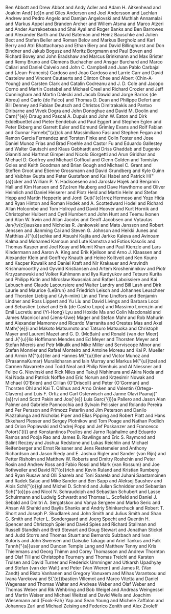 Ben Abbott and Drew Abbot and Andy Adler and Adam H. Aitkenhead and Joakim And{\'{e}}n and Giles Anderson and Joel Andersson and Lachlan Andrew and Pedro Angelo and Damjan Angelovski and Muthiah Annamalai and Markus Appel and Branden Archer and Willem Atsma and Marco Atzeri and Ander Aurrekoetxea and Shai Ayal and Roger Banks and Ben Barrowes and Alexander Barth and David Bateman and Heinz Bauschke and Julien Bect and Stefan Beller and Roman Belov and Markus Bergholz and Karl Berry and Atri Bhattacharya and Ethan Biery and David Billinghurst and Don Bindner and Jakub Bogusz and Moritz Borgmann and Paul Boven and Richard Bovey and John Bradshaw and Marcus Brinkmann and Max Brister and Remy Bruno and Clemens Buchacher and Ansgar Burchard and Marco Caliari and Daniel Calvelo and John C. Campbell and Juan Pablo Carbajal and {Jean-Francois} Cardoso and Joao Cardoso and Larrie Carr and David Castelow and Vincent Cautaerts and Clinton Chee and Albert {Chin-A-Young} and Carsten Clark and Catalin Codreanu and J. D. Cole and Jacopo Corno and Martin Costabel and Michael Creel and Richard Crozier and Jeff Cunningham and Martin Dalecki and Jacob Dawid and Jorge Barros {de Abreu} and Carlo {de Falco} and Thomas D. Dean and Philippe Defert and Bill Denney and Fabian Deutsch and Christos Dimitrakakis and Pantxo Diribarne and Vivek Dogra and John Donoghue and David M. Doolin and Carn{\"{e}} Draug and Pascal A. Dupuis and John W. Eaton and Dirk Eddelbuettel and Pieter Eendebak and Paul Eggert and Stephen Eglen and Peter Ekberg and Garrett Euler and Edmund Grimley Evans and Rolf Fabian and Gunnar Farneb{\"{a}}ck and Massimiliano Fasi and Stephen Fegan and Ramon Garcia Fernandez and Torsten Finke and Colin Foster and Jose Daniel Munoz Frias and Brad Froehle and Castor Fu and Eduardo Gallestey and Walter Gautschi and Klaus Gebhardt and Driss Ghaddab and Eugenio Gianniti and Hartmut Gimpel and Nicolo Giorgetti and Arun Giridhar and Michael D. Godfrey and Michael Goffioul and Glenn Golden and Tomislav Goles and Keith Goodman and Brian Gough and Michael C. Grant and Steffen Groot and Etienne Grossmann and David Grundberg and Kyle Guinn and Vaibhav Gupta and Peter Gustafson and Kai Habel and Patrick H{\"{a}}cker and William P. Y. Hadisoeseno and Jaroslav Hajek and Benjamin Hall and Kim Hansen and S{\o}ren Hauberg and Dave Hawthorne and Oliver Heimlich and Daniel Heiserer and Piotr Held and Martin Helm and Stefan Hepp and Martin Hepperle and Jordi Guti{\'{e}}rrez Hermoso and Yozo Hida and Ryan Hinton and Roman Hodek and A. Scottedward Hodel and Richard Allan Holcombe and Tom Holroyd and David Hoover and Kurt Hornik and Christopher Hulbert and Cyril Humbert and John Hunt and Teemu Ikonen and Alan W. Irwin and Allan Jacobs and Geoff Jacobsen and Vytautas Jan{\v{c}}auskas and Nicholas R. Jankowski and Mats Jansson and Robert Jenssen and Jianming Cai and Steven G. Johnson and Heikki Junes and Matthias J{\"{u}}schke and Atsushi Kajita and Jarkko Kaleva and Avinoam Kalma and Mohamed Kamoun and Lute Kamstra and Fotios Kasolis and Thomas Kasper and Joel Keay and Mumit Khan and Paul Kienzle and Lars Kindermann and Aaron A. King and Erik Kjellson and Arno J. Klaassen and Alexander Klein and Geoffrey Knauth and Heine Kolltveit and Ken Kouno and Kacper Kowalik and Daniel Kraft and Nir Krakauer and Aravindh Krishnamoorthy and Oyvind Kristiansen and Artem Krosheninnikov and Piotr Krzyzanowski and Volker Kuhlmann and Ilya Kurdyukov and Tetsuro Kurita and Philipp Kutin and Miroslaw Kwasniak and Rafael Laboissiere and Kai Labusch and Claude Lacoursiere and Walter Landry and Bill Lash and Dirk Laurie and Maurice {LeBrun} and Friedrich Leisch and Johannes Leuschner and Thorsten Liebig and {Jyh-miin} Lin and Timo Lindfors and Benjamin Lindner and Ross Lippert and Yu Liu and David Livings and Barbara Locsi and Sebastien Loisel and Erik {de Castro Lopo} and Massimo Lorenzin and Emil Lucretiu and {Yi-Hong} Lyu and Hoxide Ma and Colin Macdonald and James Macnicol and {Jens-Uwe} Mager and Stefan Mahr and Rob Mahurin and Alexander Mamonov and Ricardo Marranita and Orestes Mas and Axel Math{\'{e}}i and Makoto Matsumoto and Tatsuro Matsuoka and Christoph Mayer and Laurent Mazet and G. D. {McBain} and Ronald {van der Meer} and J{\'{u}}lio Hoffimann Mendes and Ed Meyer and Thorsten Meyer and Stefan Miereis and Petr Mikulik and Mike Miller and Serviscope Minor and Stefan Monnier and Rafael Monteiro and Antoine Moreau and Kai P. Mueller and Armin M{\"{u}}ller and Hannes M{\"{u}}ller and Victor Munoz and {PrasannaKumar} Muralidharan and Iain Murray and Markus M{\"{u}}tzel and Carmen Navarrete and Todd Neal and Philip Nienhuis and Al Niessner and Felipe G. Nievinski and Rick Niles and Takuji Nishimura and Akira Noda and Kai Noda and Patrick Noffke and Eric Norum and Krzesimir Nowak and Michael {O'Brien} and Cillian {O'Driscoll} and Peter {O'Gorman} and Thorsten Ohl and Kai T. Ohlhus and Arno Onken and Valentin {Ortega-Clavero} and Luis F. Ortiz and Carl Osterwisch and Janne Olavi Paanaj{\"{a}}rvi and Scott Pakin and Jos{\'{e}} Luis Garc{\'{i}}a Pallero and Jason Alan Palmer and Gabriele Pannocchia and Sylvain Pelissier and Rolando Pereira and Per Persson and Primozz Peterlin and Jim Peterson and Danilo Piazzalunga and Nicholas Piper and Elias Pipping and Robert Platt and Hans Ekkehard Plesser and Sergey Plotnikov and Tom Poage and Nathan Podlich and Orion Poplawski and Ondrej Popp and Jef Poskanzer and Francesco Potort{\'{i}} and Konstantinos Poulios and Jarno Rajahalme and Eduardo Ramos and Pooja Rao and James B. Rawlings and Eric S. Raymond and Balint Reczey and Joshua Redstone and Lukas Reichlin and Michael Reifenberger and Ernst Reissner and Jens Restemeier and Anthony Richardson and Jason Riedy and E. Joshua Rigler and Sander {van Rijn} and Petter Risholm and Matthew W. Roberts and Dmitry Roshchin and Peter Rosin and Andrew Ross and Fabio Rossi and Mark {van Rossum} and Joe Rothweiler and David R{\"{o}}rich and Kevin Ruland and Kristian Rumberg and Ryan Rusaw and Olli Saarela and Toni Saarela and Juhani Saastamoinen and Radek Salac and Mike Sander and Ben Sapp and Aleksej Saushev and Alois Schl{\"{o}}gl and Michel D. Schmid and Julian Schnidder and Sebastian Sch{\"{o}}ps and Nicol N. Schraudolph and Sebastian Schubert and Lasse Schuirmann and Ludwig Schwardt and Thomas L. Scofield and Daniel J. Sebald and Dmitri A. Sergatskov and Vanya Sergeev and Marko Seric and Ahsan Ali Shahid and Baylis Shanks and Andriy Shinkarchuck and Robert T. Short and Joseph P. Skudlarek and John Smith and Julius Smith and Shan G. Smith and Peter L. Sondergaard and Joerg Specht and Quentin H. Spencer and Christoph Spiel and David Spies and Richard Stallman and Russell Standish and Brett Stewart and Doug Stewart and Jonathan Stickel and Judd Storrs and Thomas Stuart and Bernardo Sulzbach and Ivan Sutoris and John Swensen and Daisuke Takago and Ariel Tankus and Falk Tannh{\"{a}}user and Duncan Temple Lang and Matthew Tenny and Kris Thielemans and Georg Thimm and Corey Thomasson and Andrew Thornton and Olaf Till and Christophe Tournery and Thomas Treichl and Karsten Trulsen and David Turner and Frederick Umminger and Utkarsh Upadhyay and Stefan {van der Walt} and Peter {Van Wieren} and James R. {Van Zandt} and Risto Vanhanen and Gregory Vanuxem and Mihas Varantsou and Ivana Varekova and S{\'{e}}bastien Villemot and Marco Vitetta and Daniel Wagenaar and Thomas Walter and Andreas Weber and Olaf Weber and Thomas Weber and Rik Wehbring and Bob Weigel and Andreas Weingessel and Martin Weiser and Michael Weitzel and David Wells and Joachim Wiesemann and {Fook-Fah} Yap and Sean Young and Michele Zaffalon and Johannes Zarl and Michael Zeising and Federico Zenith and Alex Zvoleff